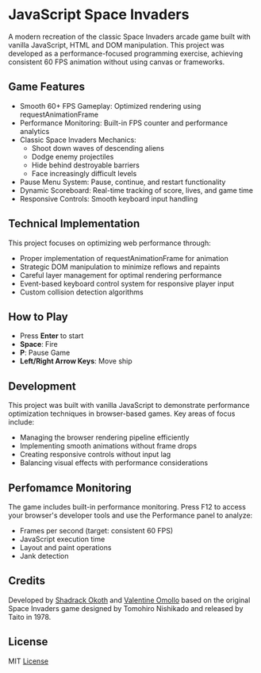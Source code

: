 # JavaScript Space Invaders
A modern recreation of the classic Space Invaders arcade game built with vanilla JavaScript, HTML and DOM manipulation. This project was developed as a performance-focused programming exercise, achieving consistent 60 FPS animation without using canvas or frameworks.

## Game Features

- Smooth 60+ FPS Gameplay: Optimized rendering using requestAnimationFrame
- Performance Monitoring: Built-in FPS counter and performance analytics
- Classic Space Invaders Mechanics:
  - Shoot down waves of descending aliens
  - Dodge enemy projectiles
  - Hide behind destroyable barriers
  - Face increasingly difficult levels
- Pause Menu System: Pause, continue, and restart functionality
- Dynamic Scoreboard: Real-time tracking of score, lives, and game time
- Responsive Controls: Smooth keyboard input handling

## Technical Implementation
This project focuses on optimizing web performance through:
- Proper implementation of requestAnimationFrame for animation
- Strategic DOM manipulation to minimize reflows and repaints
- Careful layer management for optimal rendering performance
- Event-based keyboard control system for responsive player input
- Custom collision detection algorithms

## How to Play
- Press **Enter** to start
- **Space**: Fire
- **P**: Pause Game
- **Left/Right Arrow Keys**: Move ship

## Development
This project was built with vanilla JavaScript to demonstrate performance optimization techniques in browser-based games. Key areas of focus include:

- Managing the browser rendering pipeline efficiently
- Implementing smooth animations without frame drops
- Creating responsive controls without input lag
- Balancing visual effects with performance considerations

## Perfomamce Monitoring
The game includes built-in performance monitoring. Press F12 to access your browser's developer tools and use the Performance panel to analyze:
- Frames per second (target: consistent 60 FPS)
- JavaScript execution time
- Layout and paint operations
- Jank detection

## Credits
Developed by [Shadrack Okoth](https://github.com/shaokoth) and [Valentine Omollo](https://github.com/vomolo) based on the original Space Invaders game designed by Tomohiro Nishikado and released by Taito in 1978.

## License
MIT [License](LICENSE)